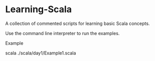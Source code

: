 # Learning-Scala

A collection of commented scripts for learning basic Scala concepts.

Use the command line interpreter to run the examples.

Example

scala ./scala/day1/Example1.scala
